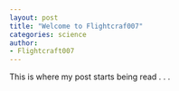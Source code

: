 ```yaml
---
layout: post
title: "Welcome to Flightcraf007"
categories: science
author:
- Flightcraft007
---
```


This is where my post starts being read . . . 


